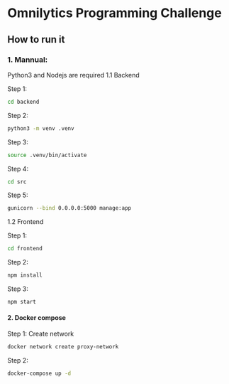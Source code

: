 # Omnilytics Programming Challenge


## How to run it

### 1. Mannual:
Python3 and Nodejs are required
1.1 Backend

 Step 1: 
 ```sh
 cd backend
 ```
 Step 2:
 ```sh
 python3 -m venv .venv
 ```
 Step 3:
 ```sh
 source .venv/bin/activate
 ```
 Step 4:
 ```sh
 cd src
 ```
 Step 5:
 ```sh
 gunicorn --bind 0.0.0.0:5000 manage:app
 ```
1.2 Frontend

 Step 1: 
 ```sh
 cd frontend
 ```
 Step 2:
 ```sh
 npm install
 ```
 Step 3:
 ```sh
 npm start
 ```


#### 2. Docker compose 

Step 1: Create network
```sh
docker network create proxy-network
```
Step 2:
```sh
docker-compose up -d
```
